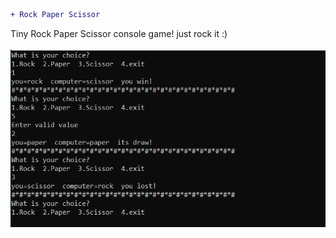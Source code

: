 ```diff
+ Rock Paper Scissor
```
Tiny Rock Paper Scissor console game! just rock it :)</br></br>
![](result.PNG)
